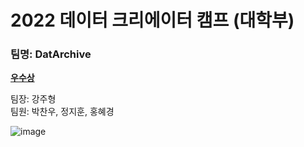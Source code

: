 # 2022 데이터 크리에이터 캠프 (대학부)

### 팀명: DatArchive

<b><a href="https://github.com/gangjoohyeong/gangjoohyeong/blob/main/certificates/%EA%B0%95%EC%A3%BC%ED%98%95_2022_%EB%8D%B0%EC%9D%B4%ED%84%B0_%ED%81%AC%EB%A6%AC%EC%97%90%EC%9D%B4%ED%84%B0_%EC%BA%A0%ED%94%84_%EC%9A%B0%EC%88%98%EC%83%81.pdf">우수상</a></b>



팀장: 강주형  
팀원: 박찬우, 정지훈, 홍혜경



![image](https://user-images.githubusercontent.com/93419379/213981976-ee28591e-082f-4c6f-9b93-9e52ffaf7f90.png)
